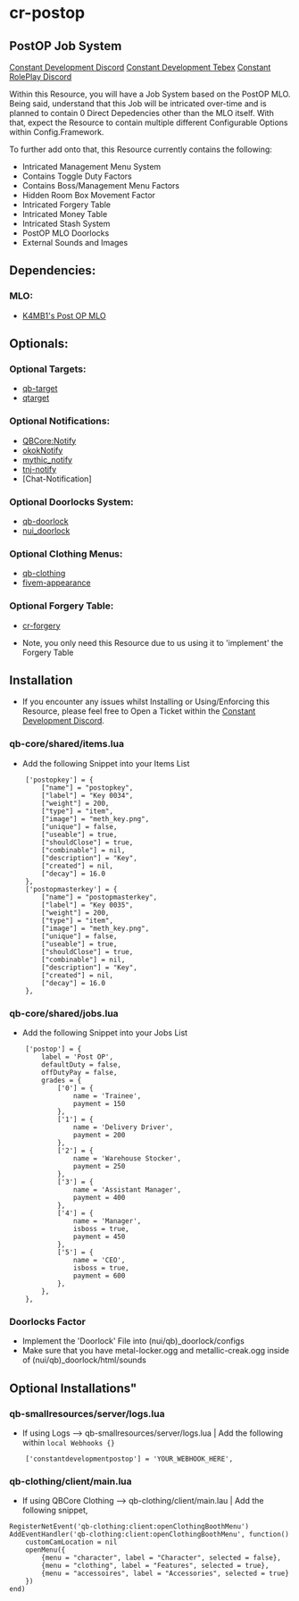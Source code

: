 # cr-postop

## PostOP Job System

[Constant Development Discord](https://discord.gg/gSQbshCNv4)
[Constant Development Tebex](https://constant-development.tebex.io/)
[Constant RolePlay Discord](https://discord.gg/constantroleplay)

Within this Resource, you will have a Job System based on the PostOP MLO.
 Being said, understand that this Job will be intricated over-time and is
planned to contain 0 Direct Depedencies other than the MLO itself. With that,
expect the Resource to contain multiple different Configurable Options within
Config.Framework. 

To further add onto that, this Resource currently contains the following:
 - Intricated Management Menu System
  - Contains Toggle Duty Factors
  - Contains Boss/Management Menu Factors
 - Hidden Room Box Movement Factor
 - Intricated Forgery Table
 - Intricated Money Table
 - Intricated Stash System
 - PostOP MLO Doorlocks
 - External Sounds and Images

## Dependencies:

### MLO:
 - [K4MB1's Post OP MLO](https://www.k4mb1maps.com/package/5015427)

## Optionals:

### Optional Targets:

 - [qb-target](https://github.com/Renewed-Scripts/qb-target)
 - [qtarget](https://github.com/overextended/qtarget)

### Optional Notifications:

 - [QBCore:Notify](https://github.com/qbcore-framework/qb-core)
 - [okokNotify](https://okok.tebex.io/package/4724993)
 - [mythic_notify](https://github.com/wowpanda/mythic_notify)
 - [tnj-notify](https://github.com/tnj-development/tnj-notify)
 - [Chat-Notification]

### Optional Doorlocks System:

 - [qb-doorlock](https://github.com/qbcore-framework/qb-doorlock)
 - [nui_doorlock](https://github.com/BerkieBb/nui_doorlock)

### Optional Clothing Menus:

 - [qb-clothing](https://github.com/qbcore-framework/qb-clothing)
 - [fivem-appearance](https://github.com/iLLeniumStudios/fivem-appearance)

### Optional Forgery Table:

- [cr-forgery](https://constant-development.tebex.io/package/5066459)
* Note, you only need this Resource due to us using it to 'implement' the Forgery Table

## Installation

* If you encounter any issues whilst Installing or Using/Enforcing this Resource, please feel free to Open a Ticket within the [Constant Development Discord](https://discord.gg/gSQbshCNv4).

### qb-core/shared/items.lua
* Add the following Snippet into your Items List
```
    ['postopkey'] = {
        ["name"] = "postopkey",
        ["label"] = "Key 0034",
        ["weight"] = 200,
        ["type"] = "item",
        ["image"] = "meth_key.png",
        ["unique"] = false,
        ["useable"] = true,
        ["shouldClose"] = true,
        ["combinable"] = nil,
        ["description"] = "Key",
        ["created"] = nil,
        ["decay"] = 16.0
    },
    ['postopmasterkey'] = {
        ["name"] = "postopmasterkey",
        ["label"] = "Key 0035",
        ["weight"] = 200,
        ["type"] = "item",
        ["image"] = "meth_key.png",
        ["unique"] = false,
        ["useable"] = true,
        ["shouldClose"] = true,
        ["combinable"] = nil,
        ["description"] = "Key",
        ["created"] = nil,
        ["decay"] = 16.0
    },
```

### qb-core/shared/jobs.lua
* Add the following Snippet into your Jobs List
```
    ['postop'] = {
		label = 'Post OP',
		defaultDuty = false,
		offDutyPay = false,
		grades = {
            ['0'] = {
                name = 'Trainee',
                payment = 150
            },
            ['1'] = {
                name = 'Delivery Driver',
                payment = 200
            },
            ['2'] = {
                name = 'Warehouse Stocker',
                payment = 250
            },
            ['3'] = {
                name = 'Assistant Manager',
                payment = 400
            },
            ['4'] = {
                name = 'Manager',
                isboss = true,
                payment = 450
            },
            ['5'] = {
                name = 'CEO',
                isboss = true,
                payment = 600
            },
        },
	},
```

### Doorlocks Factor
* Implement the 'Doorlock' File into (nui/qb)_doorlock/configs
* Make sure that you have metal-locker.ogg and metallic-creak.ogg inside of (nui/qb)_doorlock/html/sounds

## Optional Installations"

### qb-smallresources/server/logs.lua
* If using Logs --> qb-smallresources/server/logs.lua | Add the following within ```local Webhooks {}```
```
    ['constantdevelopmentpostop'] = 'YOUR_WEBHOOK_HERE',
```

### qb-clothing/client/main.lua
* If using QBCore Clothing --> qb-clothing/client/main.lau | Add the following snippet,
```
RegisterNetEvent('qb-clothing:client:openClothingBoothMenu')
AddEventHandler('qb-clothing:client:openClothingBoothMenu', function()
    customCamLocation = nil
    openMenu({
        {menu = "character", label = "Character", selected = false},
        {menu = "clothing", label = "Features", selected = true},
        {menu = "accessoires", label = "Accessories", selected = true}
    })
end)
```
